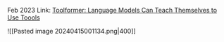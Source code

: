 Feb 2023
Link: [Toolformer: Language Models Can Teach Themselves to Use Toools](https://arxiv.org/abs/2302.04761)


![[Pasted image 20240415001134.png|400]]